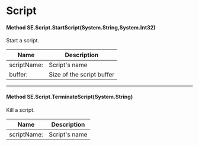 # Script #

#### Method SE.Script.StartScript(System.String,System.Int32)

 Start a script. 

|Name | Description |
|-----|------|
|scriptName: |Script's name|
|buffer: |Size of the script buffer|


---
#### Method SE.Script.TerminateScript(System.String)

 Kill a script. 

|Name | Description |
|-----|------|
|scriptName: |Script's name|

